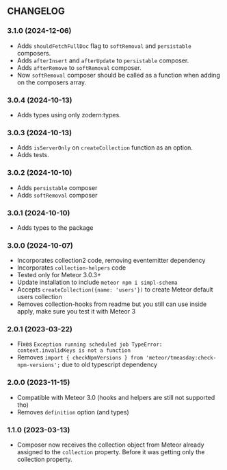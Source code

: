 ## CHANGELOG

### 3.1.0 (2024-12-06)

- Adds `shouldFetchFullDoc` flag to `softRemoval` and `persistable` composers.
- Adds `afterInsert` and `afterUpdate` to `persistable` composer.
- Adds `afterRemove` to `softRemoval` composer.
- Now `softRemoval` composer should be called as a function when adding on the composers array.

### 3.0.4 (2024-10-13)

- Adds types using only zodern:types.

### 3.0.3 (2024-10-13)

- Adds `isServerOnly` on `createCollection` function as an option.
- Adds tests.

### 3.0.2 (2024-10-10)

- Adds `persistable` composer
- Adds `softRemoval` composer

### 3.0.1 (2024-10-10)

- Adds types to the package

### 3.0.0 (2024-10-07)

- Incorporates collection2 code, removing eventemitter dependency
- Incorporates `collection-helpers` code
- Tested only for Meteor 3.0.3+
- Update installation to include `meteor npm i simpl-schema`
- Accepts `createCollection({name: 'users'})` to create Meteor default users collection
- Removes collection-hooks from readme but you still can use inside apply, make sure you test it with Meteor 3

### 2.0.1 (2023-03-22)

- Fixes `Exception running scheduled job TypeError: context.invalidKeys is not a function`
- Removes `import { checkNpmVersions } from 'meteor/tmeasday:check-npm-versions';` due to old typescript dependency

### 2.0.0 (2023-11-15)

- Compatible with Meteor 3.0 (hooks and helpers are still not supported tho)
- Removes `definition` option (and types) 

### 1.1.0 (2023-03-13)

- Composer now receives the collection object from Meteor already assigned to the `collection` property. Before it was getting only the collection property.
